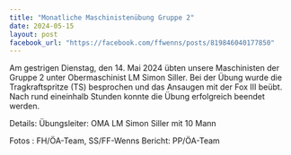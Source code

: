 ```yaml
---
title: "Monatliche Maschinistenübung Gruppe 2"
date: 2024-05-15
layout: post
facebook_url: "https://facebook.com/ffwenns/posts/819846040177850"
---
```


Am gestrigen Dienstag, den 14. Mai 2024 übten unsere Maschinisten der Gruppe 2 unter Obermaschinist LM Simon Siller. Bei der Übung wurde die Tragkraftspritze (TS) besprochen und das Ansaugen mit der Fox III beübt. Nach rund eineinhalb Stunden konnte die Übung erfolgreich beendet werden.

Details:
Übungsleiter: OMA LM Simon Siller mit 10 Mann

Fotos : FH/ÖA-Team, SS/FF-Wenns
Bericht: PP/ÖA-Team